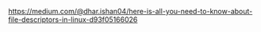 https://medium.com/@dhar.ishan04/here-is-all-you-need-to-know-about-file-descriptors-in-linux-d93f05166026
